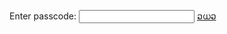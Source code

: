 Enter passcode: <input id='password' type='text'  />
<a href="https://akiwakamiowo.carrd.co/" onclick="javascript:return validatePass()">ວധວ</a>
<script>
function validatePass(){
    if(document.getElementById('password').value == 'floof'){
        return true;
    }else{
        alert('passcode not recognized.');
        return false;
    }
}
</script>
